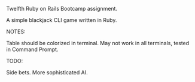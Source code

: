 Twelfth Ruby on Rails Bootcamp assignment.

A simple blackjack CLI game written in Ruby.

NOTES:

Table should be colorized in terminal. May not work in all terminals, tested in Command Prompt.

TODO:

Side bets.
More sophisticated AI.
